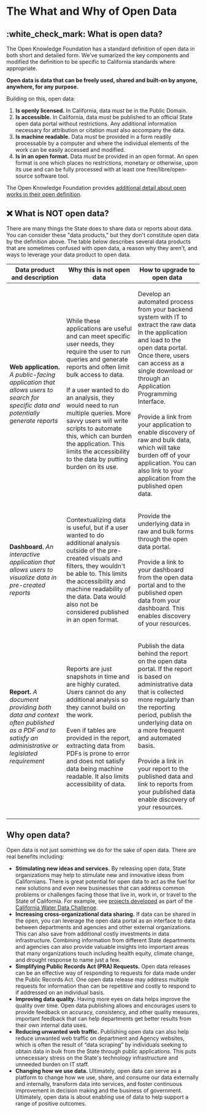 # The What and Why of Open Data

## :white\_check\_mark: What is open data?

The Open Knowledge Foundation has a standard definition of open data in both short and detailed form. We've sumarized the key components and modified the definition to be specific to California standards where appropriate.

**Open data is data that can be freely used, shared and built-on by anyone, anywhere, for any purpose.**

Building on this, open data:

1. **Is openly licensed.** In California, data _must_ be in the Public Domain.
2. **Is accessible.** In California, data _must_ be published to an official State open data portal without restrictions. Any additional information necessary for attribution or citation _must_ also accompany the data.
3. **Is machine readable.** Data _must_ be provided in a form readily processable by a computer and where the individual elements of the work can be easily accessed and modified.
4. **Is in an open format.** Data _must_ be provided in an open format. An open format is one which places no restrictions, monetary or otherwise, upon its use and can be fully processed with at least one free/libre/open-source software tool.

The Open Knowledge Foundation provides [additional detail about open works in their open definition](https://opendefinition.org/od/2.1/en/).

## :x: What is NOT open data?

There are many things the State does to share data or reports about data. You can consider these "data products," but they don't constitute open data by the definition above. The table below describes several data products that are sometimes confused with open data, a reason why they aren't, and ways to leverage your data product to open data.

| Data product and description                                                                                                                 | Why this is not open data                                                                                                                                                                                                                                                                                                                                                                                                        | How to upgrade to open data                                                                                                                                                                                                                                                                                                                                                                                                                                    |
| -------------------------------------------------------------------------------------------------------------------------------------------- | -------------------------------------------------------------------------------------------------------------------------------------------------------------------------------------------------------------------------------------------------------------------------------------------------------------------------------------------------------------------------------------------------------------------------------- | -------------------------------------------------------------------------------------------------------------------------------------------------------------------------------------------------------------------------------------------------------------------------------------------------------------------------------------------------------------------------------------------------------------------------------------------------------------- |
| **Web application.** _A public-facing application that allows users to search for specific data and potentially generate reports_            | <p>While these applications are useful and can meet specific user needs, they require the user to run queries and generate reports and often limit bulk access to data. <br><br>If a user wanted to do an analysis, they would need to run multiple queries. More savvy users will write scripts to automate this, which can burden the application. This limits the accessibility to the data by putting burden on its use.</p> | <p>Develop an automated process from your backend system with IT to extract the raw data in the application and load to the open data portal. Once there, users can access as a single download or through an Application Programming Interface.<br><br>Provide a link from your application to enable discovery of raw and bulk data, which will take burden off of your application. You can also link to your application from the published open data.</p> |
| **Dashboard.** _An interactive application that allows users to visualize data in pre-created reports_                                       | Contextualizing data is useful, but if a user wanted to do additional analysis outside of the pre-created visuals and filters, they wouldn't be able to. This limits the accessibility and machine readability of the data. Data would also not be considered published in an open format.                                                                                                                                       | <p>Provide the underlying data in raw and bulk forms through the open data portal. <br><br>Provide a link to your dashboard from the open data portal and to the published open data from your dashboard. This enables discovery of your resources.</p>                                                                                                                                                                                                        |
| **Report.** _A document providing both data and context often published as a PDF and to satisfy an administrative or legislated requirement_ | <p>Reports are just snapshots in time and are highly curated. Users cannot do any additional analysis so they cannot build on the work. <br><br>Even if tables are provided in the report, extracting data from PDFs is prone to error and does not satisfy data being machine readable. It also limits accessibility of data.</p>                                                                                               | <p>Publish the data behind the report on the open data portal. If the report is based on administrative data that is collected more regularly than the reporting period, publish the underlying data on a more frequent and automated basis.<br><br>Provide a link in your report to the published data and link to reports from your published data enable discovery of your resources.</p>                                                                   |

## Why open data?

Open data is not just something we do for the sake of open data. There are real benefits including:

* **Stimulating new ideas and services.** By releasing open data, State organizations may help to stimulate new and innovative ideas from Californians. There is great potential for open data to act as the fuel for new solutions and even new businesses that can address common problems or challenges facing those that live in, work in, or travel to the State of California. For example, see [projects developed](https://waterdatacollaborative.github.io/project/) as part of the [California Water Data Challenge](https://waterchallenge.data.ca.gov).
* **Increasing cross-organizational data sharing.** If data can be shared in the open, you can leverage the open data portal as an interface to data between departments and agencies and other external organizations. This can also save from additional costly investments in data infrastructure. Combining information from different State departments and agencies can also provide valuable insights into important areas that many organizations touch including health equity, climate change, and drought response to name just a few.
* **Simplifying Public Records Act (PRA) Requests.** Open data releases can be an effective way of responding to requests for data made under the Public Records Act. One open data release may address multiple requests for information than can be repetitive and costly to respond to if addressed on an individual basis.
* **Improving data quality.** Having more eyes on data helps improve the quality over time. Open data publishing allows and encourages users to provide feedback on accuracy, consistency, and other quality measures, important feedback that can help departments get better results from their own internal data uses.&#x20;
* **Reducing unwanted web traffic.** Publishing open data can also help reduce unwanted web traffic on department and Agency websites, which is often the result of “data scraping” by individuals seeking to obtain data in bulk from the State through public applications. This puts unnecessary stress on the State's technology infrastructure and unneeded burden on IT staff.
* **Changing how we use data.** Ultimately, open data can serve as a platform to change how we use, share, and consume our data externally and internally, transform data into services, and foster continuous improvement in decision making and the business of government. Ultimately, open data is about enabling use of data to help support a range of positive outcomes.

